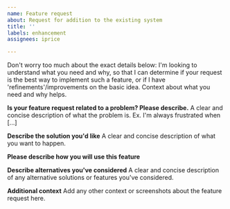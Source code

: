 ```yaml
---
name: Feature request
about: Request for addition to the existing system
title: ''
labels: enhancement
assignees: iprice

---
```


Don't worry too much about the exact details below:  I'm looking to understand what you need and why, so that I can determine if your request is the best way to implement such a feature, or if I have 'refinements'/improvements on the basic idea.  Context about what you need and why helps.

**Is your feature request related to a problem? Please describe.**
A clear and concise description of what the problem is. Ex. I'm always frustrated when [...]

**Describe the solution you'd like**
A clear and concise description of what you want to happen.

**Please describe how you will use this feature**

**Describe alternatives you've considered**
A clear and concise description of any alternative solutions or features you've considered.

**Additional context**
Add any other context or screenshots about the feature request here.
